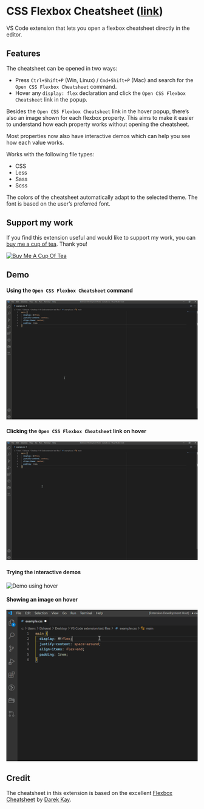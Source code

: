 # CSS Flexbox Cheatsheet ([link](https://marketplace.visualstudio.com/items?itemName=dzhavat.css-flexbox-cheatsheet))

VS Code extension that lets you open a flexbox cheatsheet directly in the editor.

## Features

The cheatsheet can be opened in two ways:

* Press `Ctrl+Shift+P` (Win, Linux) / `Cmd+Shift+P` (Mac) and search for the `Open CSS Flexbox Cheatsheet` command.
* Hover any `display: flex` declaration and click the `Open CSS Flexbox Cheatsheet` link in the popup.

Besides the `Open CSS Flexbox Cheatsheet` link in the hover popup, there’s also an image shown for each flexbox property. This aims to make it easier to understand how each property works without opening the cheatsheet.

Most properties now also have interactive demos which can help you see how each value works.

Works with the following file types:

* CSS
* Less
* Sass
* Scss

The colors of the cheatsheet automatically adapt to the selected theme. The font is based on the user’s preferred font.

## Support my work

If you find this extension useful and would like to support my work, you can [buy me a cup of tea](https://www.buymeacoffee.com/dzhavat). Thank you!

[![Buy Me A Cup Of Tea](images/buy-me-a-cup-of-tea.png)](https://www.buymeacoffee.com/dzhavat)

## Demo

#### Using the `Open CSS Flexbox Cheatsheet` command

![Demo using the command](images/demo/command.gif)

#### Clicking the `Open CSS Flexbox Cheatsheet` link on hover

![Demo using hover](images/demo/hover.gif)

#### Trying the interactive demos

![Demo using hover](images/demo/interactive-demo.gif)

#### Showing an image on hover

![Demo changing themes](images/demo/hover-image.gif)

## Credit

The cheatsheet in this extension is based on the excellent [Flexbox Cheatsheet](https://darekkay.com/dev/flexbox-cheatsheet.html) by [Darek Kay](https://darekkay.com/).
